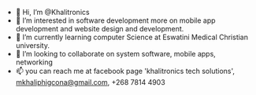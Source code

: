 - 👋 Hi, I’m @Khalitronics
- 👀 I’m interested in software development more on mobile app development and website design and development.
- 🌱 I’m currently learning computer Science at Eswatini Medical Christian university.
- 💞️ I’m looking to collaborate on system software, mobile apps, networking 
- 📫 you can reach me at facebook page 'khalitronics tech solutions', mkhaliphigcona@gmail.com, +268 7814 4903

<!---
Khalitronics/Khalitronics is a ✨ ICT company in eswatini ✨ one of the leading ICT solution in the country by far. `README.md` (this file) appears on your GitHub profile.
You can click the Preview link to take a look at your changes.
--->
